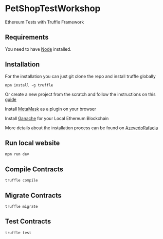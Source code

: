 # PetShopTestWorkshop

Ethereum Tests with Truffle Framework

## Requirements

You need to have [Node](https://nodejs.org/en/download/package-manager/) installed.

## Installation

For the installation you can just git clone the repo and install truffle globally

```
npm install -g truffle
```

Or create a new project from the scratch and follow the instructions on this [guide](https://www.trufflesuite.com/docs/truffle/getting-started/installation)


Install [MetaMask](https://metamask.io/) as a plugin on your browser

Install [Ganache](https://www.trufflesuite.com/ganache) for your Local Ethereum Blockchain 


More details about the installation process can be found on [AzevedoRafaela](https://azevedorafaela.wordpress.com/blockchain-test-workshop-with-truffle)

## Run local website

```
npm run dev
```

## Compile Contracts

```
truffle compile
```

## Migrate Contracts

```
truffle migrate
```

## Test Contracts
```
truffle test
```
